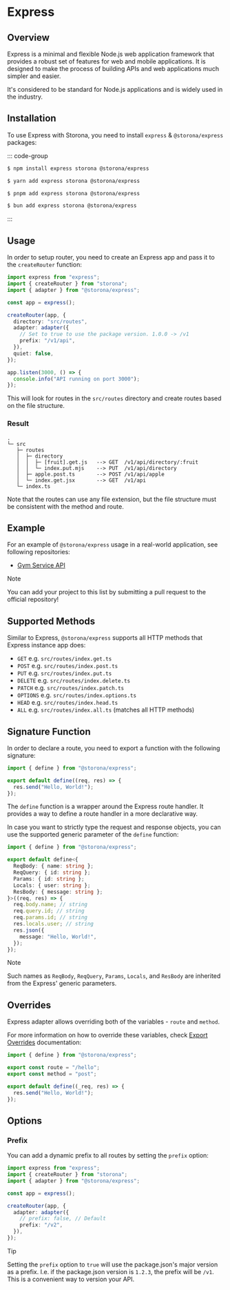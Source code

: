 # Express

## Overview

Express is a minimal and flexible Node.js web application framework that provides a robust set of features for web and mobile applications. It is designed to make the process of building APIs and web applications much simpler and easier.

It's considered to be standard for Node.js applications and is widely used in the industry.

## Installation

To use Express with Storona, you need to install `express` & `@storona/express` packages:

::: code-group

```sh [npm]
$ npm install express storona @storona/express
```

```sh [yarn]
$ yarn add express storona @storona/express
```

```sh [pnpm]
$ pnpm add express storona @storona/express
```

```sh [bun]
$ bun add express storona @storona/express
```

:::

## Usage

In order to setup router, you need to create an Express app and pass it to the `createRouter` function:

```ts twoslash
import express from "express";
import { createRouter } from "storona";
import { adapter } from "@storona/express";

const app = express();

createRouter(app, {
  directory: "src/routes",
  adapter: adapter({
    // Set to true to use the package version. 1.0.0 -> /v1
    prefix: "/v1/api",
  }),
  quiet: false,
});

app.listen(3000, () => {
  console.info("API running on port 3000");
});
```

This will look for routes in the `src/routes` directory and create routes based on the file structure.

### Result

```
.
└─ src
   ├─ routes
   │  ├─ directory
   │  │  ├─ [fruit].get.js   --> GET  /v1/api/directory/:fruit
   │  │  └─ index.put.mjs    --> PUT  /v1/api/directory
   │  ├─ apple.post.ts       --> POST /v1/api/apple
   │  └─ index.get.jsx       --> GET  /v1/api
   └─ index.ts
```

Note that the routes can use any file extension, but the file structure must be consistent with the method and route.

## Example

For an example of `@storona/express` usage in a real-world application, see following repositories:

- [Gym Service API](https://github.com/domin-mnd/gym-backend)

> [!NOTE]
> You can add your project to this list by submitting a pull request to the official repository!

## Supported Methods

Similar to Express, `@storona/express` supports all HTTP methods that Express instance app does:

- `GET` e.g. `src/routes/index.get.ts`
- `POST` e.g. `src/routes/index.post.ts`
- `PUT` e.g. `src/routes/index.put.ts`
- `DELETE` e.g. `src/routes/index.delete.ts`
- `PATCH` e.g. `src/routes/index.patch.ts`
- `OPTIONS` e.g. `src/routes/index.options.ts`
- `HEAD` e.g. `src/routes/index.head.ts`
- `ALL` e.g. `src/routes/index.all.ts` (matches all HTTP methods)

## Signature Function

In order to declare a route, you need to export a function with the following signature:

```ts twoslash
import { define } from "@storona/express";

export default define((req, res) => {
  res.send("Hello, World!");
});
```

The `define` function is a wrapper around the Express route handler. It provides a way to define a route handler in a more declarative way.

In case you want to strictly type the request and response objects, you can use the supported generic parameter of the `define` function:

```ts twoslash
import { define } from "@storona/express";

export default define<{
  ReqBody: { name: string };
  ReqQuery: { id: string };
  Params: { id: string };
  Locals: { user: string };
  ResBody: { message: string };
}>((req, res) => {
  req.body.name; // string
  req.query.id; // string
  req.params.id; // string
  res.locals.user; // string
  res.json({
    message: "Hello, World!",
  });
});
```

> [!NOTE]
> Such names as `ReqBody`, `ReqQuery`, `Params`, `Locals`, and `ResBody` are inherited from the Express' generic parameters.

## Overrides

Express adapter allows overriding both of the variables - `route` and `method`.

For more information on how to override these variables, check [Export Overrides](/learning/export-overrides) documentation:

```ts twoslash
import { define } from "@storona/express";

export const route = "/hello";
export const method = "post";

export default define((_req, res) => {
  res.send("Hello, World!");
});
```

## Options

### Prefix

You can add a dynamic prefix to all routes by setting the `prefix` option:

```ts twoslash
import express from "express";
import { createRouter } from "storona";
import { adapter } from "@storona/express";

const app = express();

createRouter(app, {
  adapter: adapter({
    // prefix: false, // Default
    prefix: "/v2",
  }),
});
```

> [!TIP]
> Setting the `prefix` option to `true` will use the package.json's major version as a prefix. I.e. if the package.json version is `1.2.3`, the prefix will be `/v1`. This is a convenient way to version your API.
